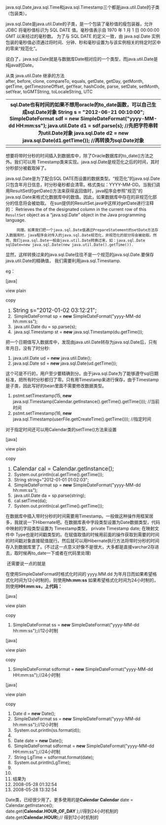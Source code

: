 java.sql.Date,java.sql.Time和java.sql.Timestamp三个都是java.util.Date的子类（包装类）。

java.sql.Date是java.util.Date的子类，是一个包装了毫秒值的瘦包装器，允许 JDBC 将毫秒值标识为 SQL DATE 值。毫秒值表示自 1970 年 1 月 1 日 00:00:00 GMT 以来经过的毫秒数。 为了与 SQL DATE 的定义一致，由 java.sql.Date 实例包装的毫秒值必须通过将时间、分钟、秒和毫秒设置为与该实例相关的特定时区中的零来“规范化”。

说白了，java.sql.Date就是与数据库Date相对应的一个类型，而java.util.Date是纯java的Date。

从类 java.util.Date 继承的方法  
after, before, clone, compareTo, equals, getDate, getDay, getMonth, getTime, getTimezoneOffset, getYear, hashCode, parse, setDate, setMonth, setYear, toGMTString, toLocaleString, UTC 



| sql.Date也有时间的如果不想用oracle的to_date函数，可以自己生成sql.Date对象 String s = "2012-06-21 00:10:00"; SimpleDateFormat sdf = new SimpleDateFormat("yyyy-MM-dd HH:mm:ss"); java.util.Date d1 = sdf.parse(s); //先把字符串转为util.Date对象 java.sql.Date d2 = new java.sql.Date(d1.getTime()); //再转换为sql.Date对象 |
| ------------------------------------------------------------ |
|                                                              |



想要将带时分秒的时间插入到数据库中，除了Oracle数据库的to_date()方法之外。我们可以用 Timestamp类来实现。java.sql.Date是规范化之后的时间，其时分秒部分被截取掉了。

java.sql.Date是为了配合SQL DATE而设置的数据类型。“规范化”的java.sql.Date只包含年月日信息，时分秒毫秒都会清零。格式类似：YYYY-MM-DD。当我们调用ResultSet的getDate()方法来获得返回值时，java程序会参照"规范"的java.sql.Date来格式化数据库中的数值。因此，如果数据库中存在的非规范化部分的信息将会被劫取。
 在sun提供的ResultSet.java中这样对getDate进行注释的：
       Retrieves the of the designated column in the current row of this <code>ResultSet</code> object as a “java.sql.Date” object in the Java programming language.


         同理。如果我们把一个java.sql.Date值通过PrepareStatement的setDate方法存入数据库时，java程序会对传入的java.sql.Date规范化，非规范化的部分将会被劫取。然而，我们java.sql.Date一般由java.util.Date转换过来，如：java.sql.Date sqlDate=new java.sql.Date(new java.util.Date().getTime()).
显然，这样转换过来的java.sql.Date往往不是一个规范的java.sql.Date.要保存java.util.Date的精确值，
我们需要利用java.sql.Timestamp.

eg：

 

[java]

view plain

copy









1. <span style="font-size:18px;">  String s="2012-01-02 03:12:21";  
2. ​        SimpleDateFormat sp = **new** SimpleDateFormat("yyyy-MM-dd hh:mm:ss");  
3. ​        java.util.Date du = sp.parse(s);  
4. ​            java.sql.Timestamp st = **new** java.sql.Timestamp(du.getTime());</span>  















把一个日期值写入数据库中，发现由java.util.Date转存为java.sql.Date后，只有年月日，没有了时分秒: 

1. java.util.Date ud = **new** java.util.Date();   
2. java.sql.Date sd = **new** java.sql.Date(ud.getTime()); 

  这个可是不行的，用户至少要精确到分。由于java.sql.Date为了能够遵守sql日期标准，把所有时分秒都归了零。只有用Timestamp来进行保存，由于Timestamp是子类，因此写好的bean里面不需要修改数据类型。 

1. pstmt.setTimestamp(15, **new** java.sql.Timestamp(Calendar.getInstance().getTime().getTime()));  //当前时间  
2. pstmt.setTimestamp(16, **new** java.sql.Timestamp(userFile.getCreateTime().getTime()));  //指定时间   

对于指定时间还可以用Calendar类的setTime()方法来设置





[java]

view plain

copy









1. <span style="font-size:18px;">Calendar cal = Calendar.getInstance();  
2. ​            System.out.println(cal.getTime().getTime());  
3. ​        String string="2012-01-01 01:02:03";  
4. ​    SimpleDateFormat sp = **new** SimpleDateFormat("yyyy-MM-dd hh:mm:ss");  
5. ​        java.util.Date da = sp.parse(string);  
6. ​        cal.setTime(da);  
7. ​            System.out.println(cal.getTime().getTime());</span>  


 在数据库中插入带时分秒的时间需要用Timestamp。一般做这种操作用框架居多，我就说一下Hibernate吧。在数据库表中字段类型设置为Date数据类型，代码中映射的字段类型设置为 Timestamp类型， private Timestamp date;  在映射文件中 <property name="date" type="timestamp" column="sj"/> Type也是时间戳类型的。在赋值取值的时候用前面的操作获取到需要的时间的时间戳对象直接赋值就行。然后就可以用Hibernate执行方法将带时分秒的时间存入到数据库里了。(不过这一点意义好像不是很大，大多都是直接varchar2存进去，取时候再to_date一下或者在代码里处理)

​      还需要说一点的就是

在使用SimpleDateFormat时格式化时间的 yyyy.MM.dd 为年月日而如果希望格式化时间为12小时制的，则使用**hh:mm:ss** 如果希望格式化时间为24小时制的，则使用**HH:mm:ss，上代码：**





[java]

view plain

copy









1. SimpleDateFormat ss = **new** SimpleDateFormat("yyyy-MM-dd hh:mm:ss");//12小时制     


 

[java]

view plain

copy









1. SimpleDateFormat sdformat = **new** SimpleDateFormat("yyyy-MM-dd HH:mm:ss");//24小时制  


 

[java]

view plain

copy









1. Date d = **new** Date();  
2. ​        SimpleDateFormat ss = **new** SimpleDateFormat("yyyy-MM-dd hh:mm:ss");//12小时制  
3. ​        System.out.println(ss.format(d));  
4.   
5. ​        Date date = **new** Date();  
6. ​        SimpleDateFormat sdformat = **new** SimpleDateFormat("yyyy-MM-dd HH:mm:ss");//24小时制  
7. ​        String LgTime = sdformat.format(date);  
8. ​        System.out.println(LgTime);  
9.   
10.   
11. 结果为  
12. 2008-05-28 01:32:54  
13. 2008-05-28 13:32:54  


 Date类，已经很少用了。更多使用的是**Calendar     Calendar**    date    =    Calendar.getInstance();   
  date.get(**Calendar.HOUR_OF_DAY**    );//得到24小时机制的   
  date.get(**Calendar.HOUR**);//    得到12小时机制的   